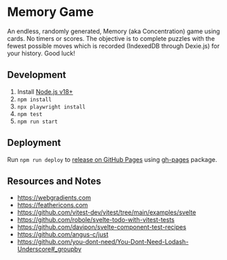 # Memory Game

An endless, randomly generated, Memory (aka Concentration) game using cards. No timers or scores. The objective is to complete puzzles with the fewest possible moves which is recorded (IndexedDB through Dexie.js) for your history. Good luck!

## Development

1. Install [Node.js v18+](https://nodejs.org/)
2. `npm install`
3. `npx playwright install`
4. `npm test`
5. `npm run start`

## Deployment

Run `npm run deploy` to [release on GitHub Pages](https://vitejs.dev/guide/static-deploy.html#github-pages) using [gh-pages](https://github.com/tschaub/gh-pages) package.

## Resources and Notes

* https://webgradients.com
* https://feathericons.com
* https://github.com/vitest-dev/vitest/tree/main/examples/svelte
* https://github.com/robole/svelte-todo-with-vitest-tests
* https://github.com/davipon/svelte-component-test-recipes
* https://github.com/angus-c/just
* https://github.com/you-dont-need/You-Dont-Need-Lodash-Underscore#_groupby
